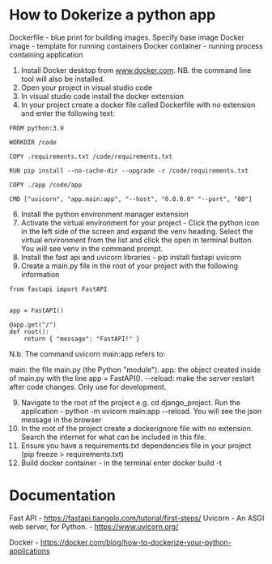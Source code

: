 How to Dokerize a python app
============================

Dockerfile - blue print for building images. Specify base image
Docker image - template for running containers
Docker container - running process containing application

1. Install Docker desktop from www.docker.com. NB. the command line tool will also be installed.
2. Open your project in visual studio code
3. In visual studio code install the docker extension
4. In your project create a docker file called Dockerfile with no extension and enter the following text:

```
FROM python:3.9

WORKDIR /code

COPY .requirements.txt /code/requirements.txt

RUN pip install --no-cache-dir --upgrade -r /code/requirements.txt

COPY ./app /code/app

CMD ["uvicorn", "app.main:app", "--host", "0.0.0.0" "--port", "80"]
```

6. Install the python environment manager extension
7. Activate the virtual environment for your project - Click the python icon in the left side of the screen and expand the venv heading. 
Select the virtual environment from the list and click the open in terminal button. You will see venv in the command prompt. 
7. Install the fast api and uvicorn libraries - pip install fastapi uvicorn
8. Create a main.py file in the root of your project with the following information

```
from fastapi import FastAPI


app = FastAPI()

@app.get("/")
def root():
    return { "message": "FastAPI!" }
```

N.b. The command uvicorn main:app refers to:

main: the file main.py (the Python "module").
app: the object created inside of main.py with the line app = FastAPI().
--reload: make the server restart after code changes. Only use for development.

9. Navigate to the root of the project e.g. cd django_project. Run the application - python -m uvicorn main:app --reload. You will see the json message in 
the browser
10. In the root of the project create a dockerignore file with no extension.  Search the internet for what can be included in this file.
11. Ensure you have a requirements.txt dependencies file in your project (pip freeze > requirements.txt)
12. Build docker container - in the terminal enter docker build -t <containername>


Documentation
===================

Fast API - https://fastapi.tiangolo.com/tutorial/first-steps/
Uvicorn - An ASGI web server, for Python. - https://www.uvicorn.org/

Docker - https://docker.com/blog/how-to-dockerize-your-python-applications 
